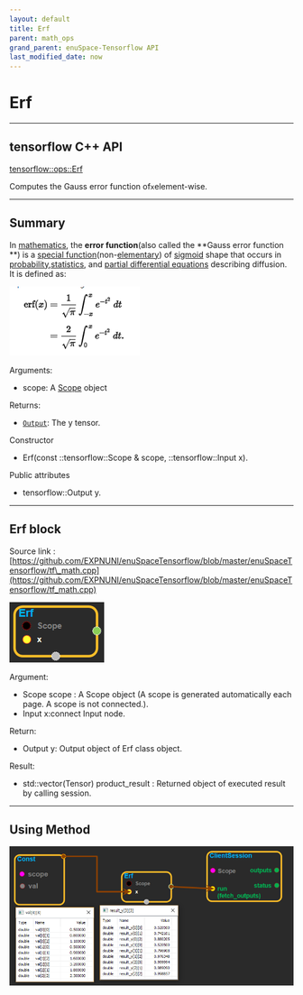 ```yaml
--- 
layout: default 
title: Erf 
parent: math_ops 
grand_parent: enuSpace-Tensorflow API 
last_modified_date: now 
--- 
```


# Erf

---

## tensorflow C++ API

[tensorflow::ops::Erf](https://www.tensorflow.org/api_docs/cc/class/tensorflow/ops/erf)

Computes the Gauss error function of`x`element-wise.

---

## Summary

In [mathematics](https://en.wikipedia.org/wiki/Mathematics), the **error function**\(also called the **Gauss error function **\) is a [special function](https://en.wikipedia.org/wiki/Special_function)\(non-[elementary](https://en.wikipedia.org/wiki/Elementary_function)\) of [sigmoid](https://en.wikipedia.org/wiki/Sigmoid_function) shape that occurs in [probability](https://en.wikipedia.org/wiki/Probability),[statistics](https://en.wikipedia.org/wiki/Statistics), and [partial differential equations](https://en.wikipedia.org/wiki/Partial_differential_equation) describing diffusion. It is defined as:

![](./assets/math_Erf_Summary.png)

Arguments:

* scope: A [Scope](https://www.tensorflow.org/api_docs/cc/class/tensorflow/scope.html#classtensorflow_1_1_scope) object

Returns:

* [`Output`](https://www.tensorflow.org/api_docs/cc/class/tensorflow/output.html#classtensorflow_1_1_output): The y tensor.

Constructor

* Erf\(const ::tensorflow::Scope & scope, ::tensorflow::Input x\).

Public attributes

* tensorflow::Output y.

---

## Erf block

Source link : [https://github.com/EXPNUNI/enuSpaceTensorflow/blob/master/enuSpaceTensorflow/tf\_math.cpp](https://github.com/EXPNUNI/enuSpaceTensorflow/blob/master/enuSpaceTensorflow/tf_math.cpp)

![](./assets/math_Erf_Symbol.png)

Argument:

* Scope scope : A Scope object \(A scope is generated automatically each page. A scope is not connected.\).
* Input x:connect  Input node.

Return:

* Output y: Output object of Erf class object.

Result:

* std::vector\(Tensor\) product\_result : Returned object of executed result by calling session.

---

## Using Method

![](./assets/math_Erf_Method.png)

